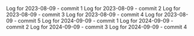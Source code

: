 Log for 2023-08-09 - commit 1
Log for 2023-08-09 - commit 2
Log for 2023-08-09 - commit 3
Log for 2023-08-09 - commit 4
Log for 2023-08-09 - commit 5
Log for 2024-09-09 - commit 1
Log for 2024-09-09 - commit 2
Log for 2024-09-09 - commit 3
Log for 2024-09-09 - commit 4
